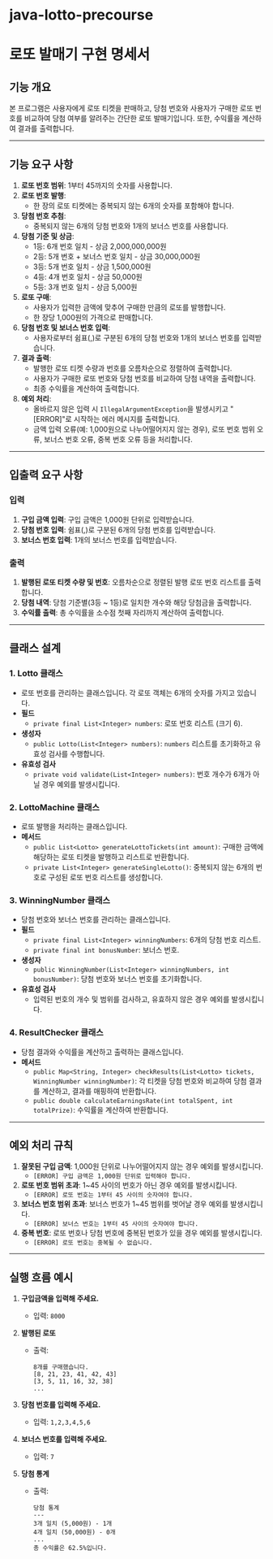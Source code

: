 # java-lotto-precourse
# **로또 발매기 구현 명세서**

## **기능 개요**

본 프로그램은 사용자에게 로또 티켓을 판매하고, 당첨 번호와 사용자가 구매한 로또 번호를 비교하여 당첨 여부를 알려주는 간단한 로또 발매기입니다. 또한, 수익률을 계산하여 결과를 출력합니다.

---

## **기능 요구 사항**

1. **로또 번호 범위**: 1부터 45까지의 숫자를 사용합니다.
2. **로또 번호 발행**:
    - 한 장의 로또 티켓에는 중복되지 않는 6개의 숫자를 포함해야 합니다.
3. **당첨 번호 추첨**:
    - 중복되지 않는 6개의 당첨 번호와 1개의 보너스 번호를 사용합니다.
4. **당첨 기준 및 상금**:
    - 1등: 6개 번호 일치 - 상금 2,000,000,000원
    - 2등: 5개 번호 + 보너스 번호 일치 - 상금 30,000,000원
    - 3등: 5개 번호 일치 - 상금 1,500,000원
    - 4등: 4개 번호 일치 - 상금 50,000원
    - 5등: 3개 번호 일치 - 상금 5,000원
5. **로또 구매**:
    - 사용자가 입력한 금액에 맞추어 구매한 만큼의 로또를 발행합니다.
    - 한 장당 1,000원의 가격으로 판매합니다.
6. **당첨 번호 및 보너스 번호 입력**:
    - 사용자로부터 쉼표(,)로 구분된 6개의 당첨 번호와 1개의 보너스 번호를 입력받습니다.
7. **결과 출력**:
    - 발행한 로또 티켓 수량과 번호를 오름차순으로 정렬하여 출력합니다.
    - 사용자가 구매한 로또 번호와 당첨 번호를 비교하여 당첨 내역을 출력합니다.
    - 최종 수익률을 계산하여 출력합니다.
8. **예외 처리**:
    - 올바르지 않은 입력 시 `IllegalArgumentException`을 발생시키고 "[ERROR]"로 시작하는 에러 메시지를 출력합니다.
    - 금액 입력 오류(예: 1,000원으로 나누어떨어지지 않는 경우), 로또 번호 범위 오류, 보너스 번호 오류, 중복 번호 오류 등을 처리합니다.

---

## **입출력 요구 사항**

### **입력**

1. **구입 금액 입력**: 구입 금액은 1,000원 단위로 입력받습니다.
2. **당첨 번호 입력**: 쉼표(,)로 구분된 6개의 당첨 번호를 입력받습니다.
3. **보너스 번호 입력**: 1개의 보너스 번호를 입력받습니다.

### **출력**

1. **발행된 로또 티켓 수량 및 번호**: 오름차순으로 정렬된 발행 로또 번호 리스트를 출력합니다.
2. **당첨 내역**: 당첨 기준별(3등 ~ 1등)로 일치한 개수와 해당 당첨금을 출력합니다.
3. **수익률 출력**: 총 수익률을 소수점 첫째 자리까지 계산하여 출력합니다.

---

## **클래스 설계**

### **1. Lotto 클래스**

- 로또 번호를 관리하는 클래스입니다. 각 로또 객체는 6개의 숫자를 가지고 있습니다.
- **필드**
    - `private final List<Integer> numbers`: 로또 번호 리스트 (크기 6).
- **생성자**
    - `public Lotto(List<Integer> numbers)`: `numbers` 리스트를 초기화하고 유효성 검사를 수행합니다.
- **유효성 검사**
    - `private void validate(List<Integer> numbers)`: 번호 개수가 6개가 아닐 경우 예외를 발생시킵니다.

### **2. LottoMachine 클래스**

- 로또 발행을 처리하는 클래스입니다.
- **메서드**
    - `public List<Lotto> generateLottoTickets(int amount)`: 구매한 금액에 해당하는 로또 티켓을 발행하고 리스트로 반환합니다.
    - `private List<Integer> generateSingleLotto()`: 중복되지 않는 6개의 번호로 구성된 로또 번호 리스트를 생성합니다.

### **3. WinningNumber 클래스**

- 당첨 번호와 보너스 번호를 관리하는 클래스입니다.
- **필드**
    - `private final List<Integer> winningNumbers`: 6개의 당첨 번호 리스트.
    - `private final int bonusNumber`: 보너스 번호.
- **생성자**
    - `public WinningNumber(List<Integer> winningNumbers, int bonusNumber)`: 당첨 번호와 보너스 번호를 초기화합니다.
- **유효성 검사**
    - 입력된 번호의 개수 및 범위를 검사하고, 유효하지 않은 경우 예외를 발생시킵니다.

### **4. ResultChecker 클래스**

- 당첨 결과와 수익률을 계산하고 출력하는 클래스입니다.
- **메서드**
    - `public Map<String, Integer> checkResults(List<Lotto> tickets, WinningNumber winningNumber)`: 각 티켓을 당첨 번호와 비교하여 당첨 결과를 계산하고, 결과를 매핑하여 반환합니다.
    - `public double calculateEarningsRate(int totalSpent, int totalPrize)`: 수익률을 계산하여 반환합니다.

---

## **예외 처리 규칙**

1. **잘못된 구입 금액**: 1,000원 단위로 나누어떨어지지 않는 경우 예외를 발생시킵니다.
    - `[ERROR] 구입 금액은 1,000원 단위로 입력해야 합니다.`
2. **로또 번호 범위 초과**: 1~45 사이의 번호가 아닌 경우 예외를 발생시킵니다.
    - `[ERROR] 로또 번호는 1부터 45 사이의 숫자여야 합니다.`
3. **보너스 번호 범위 초과**: 보너스 번호가 1~45 범위를 벗어날 경우 예외를 발생시킵니다.
    - `[ERROR] 보너스 번호는 1부터 45 사이의 숫자여야 합니다.`
4. **중복 번호**: 로또 번호나 당첨 번호에 중복된 번호가 있을 경우 예외를 발생시킵니다.
    - `[ERROR] 로또 번호는 중복될 수 없습니다.`

---

## **실행 흐름 예시**

1. **구입금액을 입력해 주세요.**
    - 입력: `8000`
2. **발행된 로또**
    - 출력:
        
        ```
        8개를 구매했습니다.
        [8, 21, 23, 41, 42, 43]
        [3, 5, 11, 16, 32, 38]
        ...
        
        ```
        
3. **당첨 번호를 입력해 주세요.**
    - 입력: `1,2,3,4,5,6`
4. **보너스 번호를 입력해 주세요.**
    - 입력: `7`
5. **당첨 통계**
    - 출력:
        
        ```
        당첨 통계
        ---
        3개 일치 (5,000원) - 1개
        4개 일치 (50,000원) - 0개
        ...
        총 수익률은 62.5%입니다.
        
        ```
